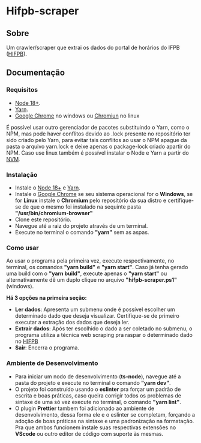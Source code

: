 # Hifpb-scraper

## Sobre
Um crawler/scraper que extrai os dados do portal de horários do IFPB ([HIFPB](https://joaopessoa.ifpb.edu.br/horario)).

## Documentação

### Requisitos

+ [Node 18+](https://nodejs.org/en/).
+ [Yarn](https://classic.yarnpkg.com/en/docs/install).
+ [Google Chrome]() no windows ou [Chromiun]() no linux

É possível usar outro gerenciador de pacotes substituindo o Yarn, como o NPM, mas pode haver conflitos devido ao .lock presente no repositório ter sido criado pelo Yarn, para evitar tais conflitos ao usar o NPM apague da pasta o arquivo yarn.lock e deixe apenas o package-lock criado apartir do NPM.
Caso use linux também é possível instalar o Node e Yarn a partir do [NVM](https://github.com/nvm-sh/nvm#installing-and-updating).

### Instalação

+ Instale o [Node 18+](https://nodejs.org/en/) e [Yarn](https://classic.yarnpkg.com/en/docs/install).
+ Instale o [Google Chrome](https://www.google.com/intl/pt-BR/chrome/) se seu sistema operacional for o **Windows**, se for **Linux** instale o **Chromium** pelo repositório da sua distro e certifique-se de que o mesmo foi instalado na sequinte pasta **"/usr/bin/chromium-browser"** 
+ Clone este repositório.
+ Navegue até a raiz do projeto através de um terminal.
+ Execute no terminal o comando **"yarn"** sem as aspas.

### Como usar

Ao usar o programa pela primeira vez, execute respectivamente, no terminal, os comandos **"yarn build"** e **"yarn start"**. Caso já tenha gerado uma build com o **"yarn build"**, execute apenas o **"yarn start"** ou alternativamente dê um duplo clique no arquivo **"hifpb-scraper.ps1"**(windows).

**Há 3 opções na primeira seção:**

+ **Ler dados**: Apresenta um submenu onde é possível escolher um determinado dado que deseja visualizar. Certifique-se de primeiro executar a extração dos dados que deseja ler.
+ **Extrair dados**: Após ter escolhido o dado a ser coletado no submenu, o programa utiliza a técnica web scraping pra raspar o determinado dado no [HIFPB](https://joaopessoa.ifpb.edu.br/horario)
+ **Sair**: Encerra o programa.

### Ambiente de Desenvolvimento

+ Para iniciar um nodo de desenvolvimento (**ts-node**), navegue até a pasta do projeto e execute no terminal o comando **"yarn dev"**.
+ O projeto foi construído usando o **eslinter** pra forçar um padrão de escrita e boas práticas, caso queira corrigir todos os problemas de sintaxe de uma só vez execute no terminal, o comando **"yarn lint"**.
+ O plugin **Prettier** tambem foi adicionado ao ambiente de desenvolvimento, dessa forma ele e o eslinter se completam, forçando a adoção de boas práticas na sintaxe e uma padronização na formatação. Pra que ambos funcionem instale suas respectivas extensões no **VScode** ou outro editor de código com suporte às mesmas.
